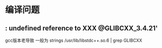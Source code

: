 # 编译问题

## : undefined reference to XXX @GLIBCXX_3.4.21'
gcc版本老导致
一般为
strings /usr/lib/libstdc++.so.6 | grep GLIBCXX
